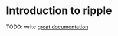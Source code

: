 # Introduction to ripple

TODO: write [great documentation](http://jacobian.org/writing/what-to-write/)
